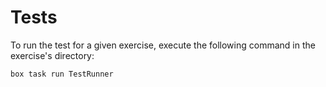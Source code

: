 # Tests

To run the test for a given exercise, execute the following command in the exercise's directory:

```bash
box task run TestRunner
```
